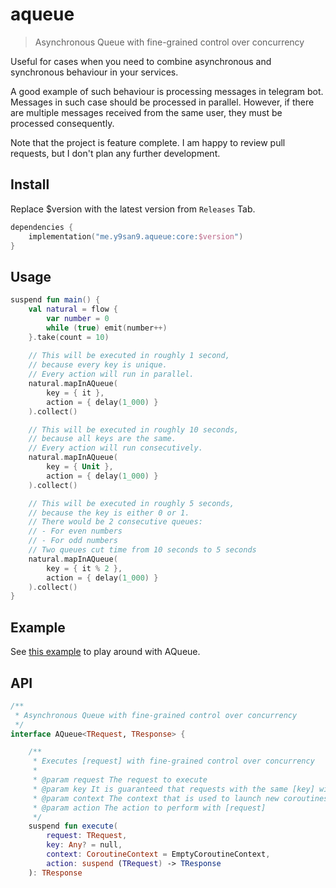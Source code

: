# aqueue

> Asynchronous Queue with fine-grained control over concurrency

Useful for cases when you need to combine asynchronous 
and synchronous behaviour in your services.

A good example of such behaviour is processing messages in
telegram bot. Messages in such case should be processed 
in parallel. However, if there are multiple messages received
from the same user, they must be processed consequently.

Note that the project is feature complete. 
I am happy to review pull requests, but I don't plan any further development.

## Install

Replace $version with the latest version from `Releases` Tab.

```kotlin
dependencies {
    implementation("me.y9san9.aqueue:core:$version")
}
```

## Usage

```kotlin
suspend fun main() {
    val natural = flow {
        var number = 0
        while (true) emit(number++)
    }.take(count = 10)
    
    // This will be executed in roughly 1 second,
    // because every key is unique.
    // Every action will run in parallel.
    natural.mapInAQueue(
        key = { it },
        action = { delay(1_000) }
    ).collect()

    // This will be executed in roughly 10 seconds,
    // because all keys are the same.
    // Every action will run consecutively.
    natural.mapInAQueue(
        key = { Unit },
        action = { delay(1_000) }
    ).collect()

    // This will be executed in roughly 5 seconds,
    // because the key is either 0 or 1.
    // There would be 2 consecutive queues:
    // - For even numbers
    // - For odd numbers
    // Two queues cut time from 10 seconds to 5 seconds
    natural.mapInAQueue(
        key = { it % 2 },
        action = { delay(1_000) }
    ).collect()
}
```

## Example

See [this example](example/src/main/kotlin/Main.kt) to play around with AQueue.

## API

```kotlin
/**
 * Asynchronous Queue with fine-grained control over concurrency
 */
interface AQueue<TRequest, TResponse> {

    /**
     * Executes [request] with fine-grained control over concurrency
     *
     * @param request The request to execute
     * @param key It is guaranteed that requests with the same [key] will be executed consecutively
     * @param context The context that is used to launch new coroutines. You may limit parallelism using context
     * @param action The action to perform with [request]
     */
    suspend fun execute(
        request: TRequest,
        key: Any? = null,
        context: CoroutineContext = EmptyCoroutineContext,
        action: suspend (TRequest) -> TResponse
    ): TResponse
```
